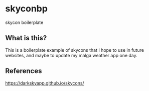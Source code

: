 # skyconbp

skycon boilerplate

## What is this?

This is a boilerplate example of skycons that I hope to use in future websites, and maybe to update my malga weather app one day.

## References

https://darkskyapp.github.io/skycons/
